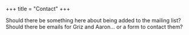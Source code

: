+++
title = "Contact"
+++

Should there be something here about being added to the mailing list?
Should there be emails for Griz and Aaron... or a form to contact them?
